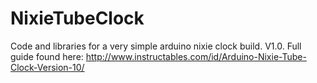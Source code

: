 # NixieTubeClock
Code and libraries for a very simple arduino nixie clock build. V1.0. 
Full guide found here: http://www.instructables.com/id/Arduino-Nixie-Tube-Clock-Version-10/
